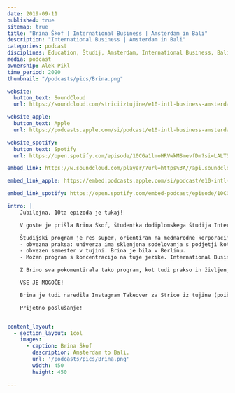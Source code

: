 ```yaml
---
date: 2019-09-11
published: true 
sitemap: true
title: "Brina Škof | International Business | Amsterdam in Bali" 
description: "International Business | Amsterdam in Bali"
categories: podcast
disciplines: Education, Študij, Amsterdam, International Business, Bali, BSc
media: podcast
ownership: Alek Pikl
time_period: 2020
thumbnail: "/podcasts/pics/Brina.png"

website:
  button_text: SoundCloud
  url: https://soundcloud.com/striciiztujine/e10-intl-business-amsterdam-brina-skof-bali-vse-je-mogoce?in=striciiztujine/sets/2-sezona

website_apple:
  button_text: Apple
  url: https://podcasts.apple.com/si/podcast/e10-intl-business-amsterdam-brina-skof-bali-vse-je-mogoce/id1435290632?i=1000423971202

website_spotify:
  button_text: Spotify
  url: https://open.spotify.com/episode/10CGa1lmoHRVwkMSmevfDm?si=LALT51szSx2WlatXmoH8wQ

embed_link: https://w.soundcloud.com/player/?url=https%3A//api.soundcloud.com/tracks/530760651&color=%23ff5500&auto_play=false&hide_related=false&show_comments=true&show_user=true&show_reposts=false&show_teaser=true

embed_link_apple: https://embed.podcasts.apple.com/si/podcast/e10-intl-business-amsterdam-brina-skof-bali-vse-je-mogoce/id1435290632?i=1000423971202"

embed_link_spotify: https://open.spotify.com/embed-podcast/episode/10CGa1lmoHRVwkMSmevfDm

intro: |
    Jubilejna, 10ta epizoda je tukaj!

    V goste je prišla Brina Škof, študentka dodiplomskega študija International Managementa na Amsterdam University of Applied Sciences.

    Študijski program je res super, orientiran na mednarodne korporacije oz internacionalno poslovanje. Vključeno:
    - obvezna praksa: univerza ima sklenjena sodelovanja s podjetji kot so Nike, Adidas, Google... Brina jo opravlja v start-upu na Baliju
    - obvezen semester v tujini. Brina je bila v Berlinu. 
    - Možen program s koncentracijo na tuje jezike. International Business and languages

    Z Brino sva pokomentirala tako program, kot tudi prakso in življenje na Baliju, ter tudi Amsterdam in študentsko delo. Nasveti, namigi in nove, zanimive izkušnje.

    VSE JE MOGOČE!

    Brina je tudi naredila Instagram Takeover za Strice iz tujine (poišči nas na IGju, nujno!), ki si ga nujno poglej v highlightsih!!! Bali je prelep! :)

    Prijetno poslušanje!


content_layout:
  - section_layout: 1col
    images:
      - caption: Brina Škof 
        description: Amsterdam to Bali.
        url: '/podcasts/pics/Brina.png'
        width: 450 
        height: 450

---
```

